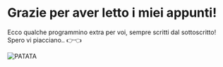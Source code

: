# Grazie per aver letto i miei appunti!

 Ecco qualche programmino extra per voi, sempre scritti dal sottoscritto!
 Spero vi piacciano.. 👉👈

![PATATA](https://i.imgur.com/repgxPQ.jpg)
